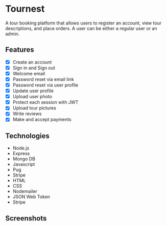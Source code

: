 # Tournest
A tour booking platform that allows users to register an account, view tour descriptions, and place orders. A user can be either a regular user or an admin.
## Features
- [x] Create an account
- [x] Sign in and Sign out
- [x] Welcome email
- [x] Password reset via email link
- [x] Password reset via user profile
- [x] Update user profile
- [x] Upload user photo
- [x] Protect each session with JWT
- [x] Upload tour pictures
- [x] Write reviews
- [x] Make and accept payments
## Technologies
- Node.js
- Express
- Mongo DB
- Javascript
- Pug
- Stripe
- HTML
- CSS
- Nodemailer
- JSON Web Token
- Stripe
## Screenshots



